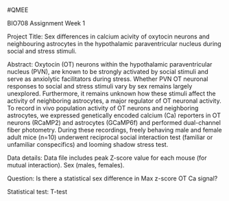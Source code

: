 #QMEE

BIO708 Assignment Week 1

Project Title: Sex differences in calcium acivity of oxytocin neurons and neighbouring astrocytes in the hypothalamic paraventricular nucleus during social and stress stimuli.

Abstract: Oxytocin (OT) neurons within the hypothalamic paraventricular nucleus (PVN), are known to be strongly activated by social stimuli and serve as anxiolytic facilitators during stress. Whether PVN OT neuronal responses to social and stress stimuli vary by sex remains largely unexplored. Furthermore, it remains unknown how these stimuli affect the activity of neighboring astrocytes, a major regulator of OT neuronal activity. To record in vivo population activity of OT neurons and neighboring astrocytes, we expressed genetically encoded calcium (Ca) reporters in OT neurons (RCaMP2) and astrocytes (GCaMP6f) and performed dual-channel fiber photometry. During these recordings, freely behaving male and female adult mice (n=10) underwent reciprocal social interaction test (familiar or unfamiliar conspecifics) and looming shadow stress test.

Data details: Data file includes peak Z-score value for each mouse (for mutual interaction). Sex (males, females).

Question: Is there a statistical sex difference in Max z-score OT Ca signal?

Statistical test: T-test
